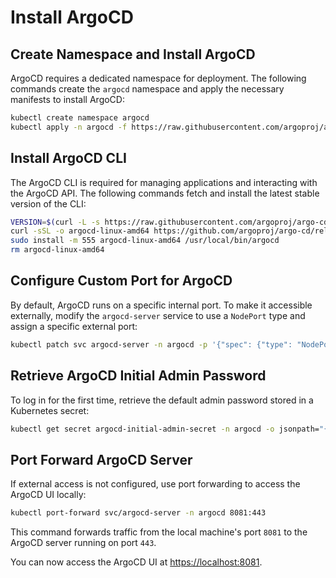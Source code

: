# Install ArgoCD

## Create Namespace and Install ArgoCD

ArgoCD requires a dedicated namespace for deployment. The following commands create the `argocd` namespace and apply the necessary manifests to install ArgoCD:

```sh
kubectl create namespace argocd
kubectl apply -n argocd -f https://raw.githubusercontent.com/argoproj/argo-cd/stable/manifests/install.yaml
```

## Install ArgoCD CLI

The ArgoCD CLI is required for managing applications and interacting with the ArgoCD API. The following commands fetch and install the latest stable version of the CLI:

```sh
VERSION=$(curl -L -s https://raw.githubusercontent.com/argoproj/argo-cd/stable/VERSION)
curl -sSL -o argocd-linux-amd64 https://github.com/argoproj/argo-cd/releases/download/v$VERSION/argocd-linux-amd64
sudo install -m 555 argocd-linux-amd64 /usr/local/bin/argocd
rm argocd-linux-amd64
```

## Configure Custom Port for ArgoCD

By default, ArgoCD runs on a specific internal port. To make it accessible externally, modify the `argocd-server` service to use a `NodePort` type and assign a specific external port:

```sh
kubectl patch svc argocd-server -n argocd -p '{"spec": {"type": "NodePort", "ports": [{"port": 443, "targetPort": 8081, "nodePort": 30005}]}}'
```

## Retrieve ArgoCD Initial Admin Password

To log in for the first time, retrieve the default admin password stored in a Kubernetes secret:

```sh
kubectl get secret argocd-initial-admin-secret -n argocd -o jsonpath="{.data.password}" | base64 -d
```

## Port Forward ArgoCD Server

If external access is not configured, use port forwarding to access the ArgoCD UI locally:

```sh
kubectl port-forward svc/argocd-server -n argocd 8081:443
```

This command forwards traffic from the local machine's port `8081` to the ArgoCD server running on port `443`.

You can now access the ArgoCD UI at [https://localhost:8081](https://localhost:8081).
